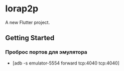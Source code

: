 # lorap2p

A new Flutter project.

## Getting Started

### Проброс портов для эмулятора

- [adb -s emulator-5554 forward tcp:4040 tcp:4040]
